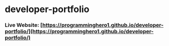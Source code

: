 # developer-portfolio
### Live Website: [https://programminghero1.github.io/developer-portfolio/](https://programminghero1.github.io/developer-portfolio/)
